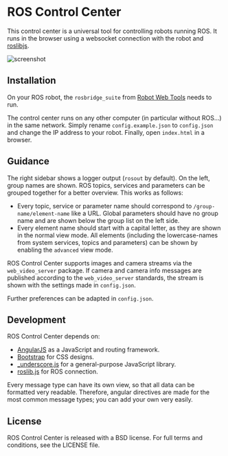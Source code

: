 # ROS Control Center

This control center is a universal tool for controlling robots running ROS. It runs in the browser using a websocket connection with the robot and [roslibjs](http://robotwebtools.org).

![screenshot](https://raw.githubusercontent.com/gaug-cns/ros-control-center/master/images/screenshot.png)



## Installation

On your ROS robot, the `rosbridge_suite` from [Robot Web Tools](http://robotwebtools.org) needs to run.

The control center runs on any other computer (in particular without ROS...) in the same network. Simply rename `config.example.json` to `config.json` and change the IP address to your robot. Finally, open `index.html` in a browser.



## Guidance

The right sidebar shows a logger output (`rosout` by default). On the left, group names are shown. ROS topics, 
services and parameters can be grouped together for a better overview. This works as follows:
- Every topic, service or parameter name should correspond to `/group-name/element-name` like a URL. Global parameters should have no group name and are shown below the group list on the left side. 
- Every element name should start with a capital letter, as they are shown in the normal view mode. All elements (including the lowercase-names from system services, topics and parameters) can be shown by enabling the `advanced` view mode.

ROS Control Center supports images and camera streams via the `web_video_server` package. If camera and camera info messages are published according to the `web_video_server` standards, the stream is shown with the settings made in `config.json`.

Further preferences can be adapted in `config.json`.


## Development

ROS Control Center depends on:
- [AngularJS](https://www.angularjs.org) as a JavaScript and routing framework.
- [Bootstrap](http://getbootstrap.com) for CSS designs.
- [_underscore.js](http://underscorejs.org) for a general-purpose JavaScript library.
- [roslib.js](http://robotwebtools.org) for ROS connection. 

Every message type can have its own view, so that all data can be formatted very readable. Therefore, angular directives are made for the most common message types; you can add your own very easily.


## License

ROS Control Center is released with a BSD license. For full terms and conditions, see the LICENSE file.